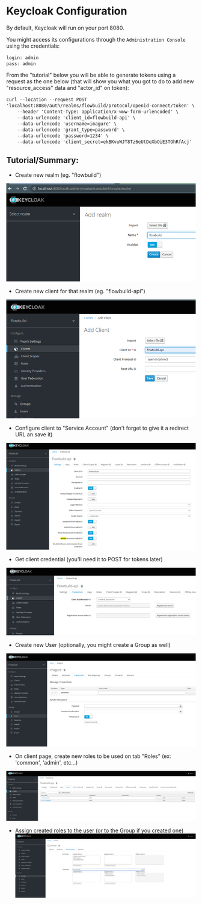 # Keycloak Configuration

By default, Keycloak will run on your port 8080.

You might access its configurations through the ```Administration Console``` using the credentials:

```
login: admin
pass: admin
```

From the "tutorial" below you will be able to generate tokens using a request as the one below (that will show you what you got to do to add new "resource_access" data and "actor_id" on token):
```
curl --location --request POST 'localhost:8080/auth/realms/flowbuild/protocol/openid-connect/token' \
    --header 'Content-Type: application/x-www-form-urlencoded' \
    --data-urlencode 'client_id=flowbuild-api' \
    --data-urlencode 'username=imagure' \
    --data-urlencode 'grant_type=password' \
    --data-urlencode 'password=1234' \
    --data-urlencode 'client_secret=ekBKvuWJT8Tz6eUtDeXbOiE3TOhRfAcj'
```

## Tutorial/Summary:

* Create new realm (eg. "flowbuild")

![alt text](https://raw.githubusercontent.com/imagure/flowbuild-poc-modules/master/docs/keycloak/1.realm_creation.png)


* Create new client for that realm (eg. "flowbuild-api")

![alt text](https://raw.githubusercontent.com/imagure/flowbuild-poc-modules/master/docs/keycloak/2.client_creation.png)


* Configure client to "Service Account" (don't forget to give it a redirect URL an save it)

![alt text](https://raw.githubusercontent.com/imagure/flowbuild-poc-modules/master/docs/keycloak/3.client_configuration.png)


* Get client credential (you'll need it to POST for tokens later)

![alt text](https://raw.githubusercontent.com/imagure/flowbuild-poc-modules/master/docs/keycloak/4.client_credential.png)


* Create new User (optionally, you might create a Group as well)

![alt text](https://raw.githubusercontent.com/imagure/flowbuild-poc-modules/master/docs/keycloak/5.user_password.png)


* On client page, create new roles to be used on tab "Roles" (ex: 'common', 'admin', etc...)

![alt text](https://raw.githubusercontent.com/imagure/flowbuild-poc-modules/master/docs/keycloak/6.client_roles.png)


* Assign created roles to the user (or to the Group if you created one)
![alt text](https://raw.githubusercontent.com/imagure/flowbuild-poc-modules/master/docs/keycloak/7.roles_assign.png)